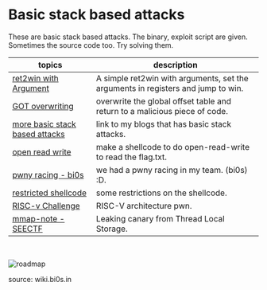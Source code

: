 # Basic stack based attacks

These are basic stack based attacks. The binary, exploit script are given. Sometimes the source code too. Try solving them.

| topics | description |
| --- | --- |
| [ret2win with Argument](./argument-win/README.md) | A simple ret2win with arguments, set the arguments in registers and jump to win.|
| [GOT overwriting](./got-overwrite/README.md) | overwrite the global offset table and return to a malicious piece of code.|
| [more basic stack based attacks](https://tourpran.github.io/pwntrain.html) | link to my blogs that has basic stack attacks.|
| [open read write](./open_read_write/README.md) | make a shellcode to do open-read-write to read the flag.txt.|
| [pwny racing - bi0s](./pwnyracing_stack/README.md) | we had a pwny racing in my team. (bi0s) :D.|
| [restricted shellcode](./restrictive_shellcode/README.md) | some restrictions on the shellcode.|
| [RISC-v Challenge](./smashbaby-riscv/README.md) | RISC-V architecture pwn.|
| [mmap-note - SEECTF](./mmap-note/README.md) | Leaking canary from Thread Local Storage. |
<br>

![roadmap](https://wiki.bi0s.in/pwning/img/pwn.png)

source: wiki.bi0s.in